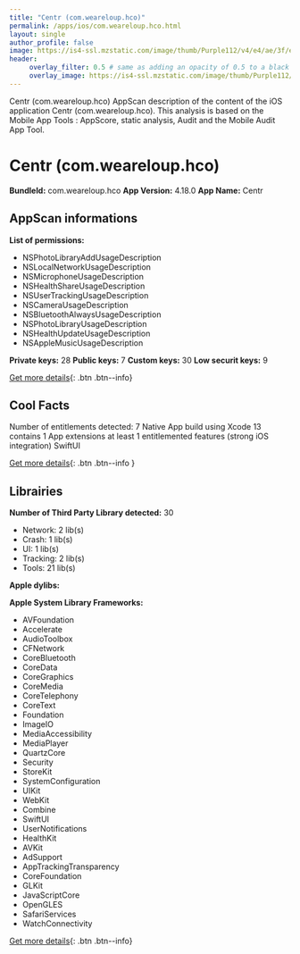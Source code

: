 ```yaml
---
title: "Centr (com.weareloup.hco)"
permalink: /apps/ios/com.weareloup.hco.html
layout: single
author_profile: false
image: https://is4-ssl.mzstatic.com/image/thumb/Purple112/v4/e4/ae/3f/e4ae3f0e-3d42-eaaa-f782-9feb5cc5dddf/AppIcon-1x_U007emarketing-0-7-0-85-220.png/512x512bb.jpg
header: 
     overlay_filter: 0.5 # same as adding an opacity of 0.5 to a black background
     overlay_image: https://is4-ssl.mzstatic.com/image/thumb/Purple112/v4/e4/ae/3f/e4ae3f0e-3d42-eaaa-f782-9feb5cc5dddf/AppIcon-1x_U007emarketing-0-7-0-85-220.png/512x512bb.jpg
---
```

Centr (com.weareloup.hco) AppScan description of the content of the iOS application Centr (com.weareloup.hco). This analysis is based on the Mobile App Tools : AppScore, static analysis, Audit and the Mobile Audit App Tool.

# Centr (com.weareloup.hco)

**BundleId:** com.weareloup.hco
**App Version:** 4.18.0
**App Name:** Centr


## AppScan informations 

**List of permissions:** 
- NSPhotoLibraryAddUsageDescription
- NSLocalNetworkUsageDescription
- NSMicrophoneUsageDescription
- NSHealthShareUsageDescription
- NSUserTrackingUsageDescription
- NSCameraUsageDescription
- NSBluetoothAlwaysUsageDescription
- NSPhotoLibraryUsageDescription
- NSHealthUpdateUsageDescription
- NSAppleMusicUsageDescription
  
  
**Private keys:** 28
**Public keys:** 7
**Custom keys:** 30
**Low securit keys:** 9
  
[Get more details](/pricing.html){: .btn .btn--info}

## Cool Facts

Number of entitlements detected: 7
Native App
build using Xcode 13
contains 1 App extensions
at least 1 entitlemented features (strong iOS integration)
SwiftUI
  
[Get more details](/pricing.html){: .btn .btn--info }

## Librairies 
**Number of Third Party Library detected:** 30
- Network: 2 lib(s)
- Crash: 1 lib(s)
- UI: 1 lib(s)
- Tracking: 2 lib(s)
- Tools: 21 lib(s)


**Apple dylibs:**


**Apple System Library Frameworks:**
- AVFoundation
- Accelerate
- AudioToolbox
- CFNetwork
- CoreBluetooth
- CoreData
- CoreGraphics
- CoreMedia
- CoreTelephony
- CoreText
- Foundation
- ImageIO
- MediaAccessibility
- MediaPlayer
- QuartzCore
- Security
- StoreKit
- SystemConfiguration
- UIKit
- WebKit
- Combine
- SwiftUI
- UserNotifications
- HealthKit
- AVKit
- AdSupport
- AppTrackingTransparency
- CoreFoundation
- GLKit
- JavaScriptCore
- OpenGLES
- SafariServices
- WatchConnectivity


  
[Get more details](/pricing.html){: .btn .btn--info}

